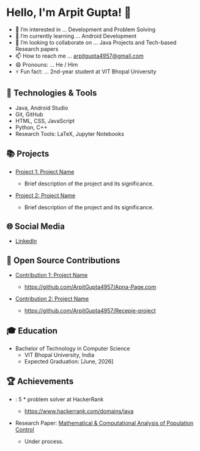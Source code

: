 # Hello, I'm Arpit Gupta! 👋

- 👀 I’m interested in ... Development and Problem Solving
- 🌱 I’m currently learning ... Android Development
- 💞️ I’m looking to collaborate on ... Java Projects and Tech-based Research papers
- 📫 How to reach me ... [arpitgupta4957@gmail.com](mailto:arpitgupta4957@gmail.com)
- 😄 Pronouns: ... He / Him
- ⚡ Fun fact: ... 2nd-year student at VIT Bhopal University

## 🔧 Technologies & Tools

- Java, Android Studio
- Git, GitHub
- HTML, CSS, JavaScript
- Python, C++
- Research Tools: LaTeX, Jupyter Notebooks

## 📚 Projects

- [Project 1: Project Name](link-to-repository)
  - Brief description of the project and its significance.
  
- [Project 2: Project Name](link-to-repository)
  - Brief description of the project and its significance.

## 🌐 Social Media

- [LinkedIn](https://www.linkedin.com/in/arpitgupta4957/)

## 🤝 Open Source Contributions

- [Contribution 1: Project Name](link-to-contribution)
  - https://github.com/ArpitGupta4957/Apna-Page.com
  
- [Contribution 2: Project Name](link-to-contribution)
  - https://github.com/ArpitGupta4957/Recepie-project

## 🎓 Education

- Bachelor of Technology in Computer Science
  - VIT Bhopal University, India
  - Expected Graduation: [June, 2026]

## 🏆 Achievements

- : 5 * problem solver at HackerRank
  - https://www.hackerrank.com/domains/java

- Research Paper: [Mathematical & Computational Analysis of Population Control](link-to-paper)
  - Under process.
